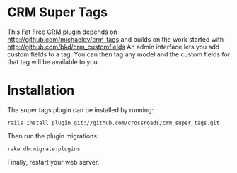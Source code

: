 CRM Super Tags
============

This Fat Free CRM plugin depends on http://github.com/michaeldv/crm_tags and builds on the work started with http://github.com/bkd/crm_customfields
An admin interface lets you add custom fields to a tag. You can then tag any model and the custom fields for that tag will be available to you.

Installation
============

The super tags plugin can be installed by running:

    rails install plugin git://github.com/crossroads/crm_super_tags.git

Then run the plugin migrations:

    rake db:migrate:plugins

Finally, restart your web server.

